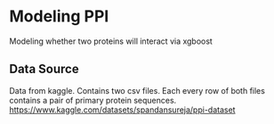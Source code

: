 # Modeling PPI
Modeling whether two proteins will interact via xgboost

## Data Source
Data from kaggle. Contains two csv files. Each every row of both files contains a pair of primary protein sequences. 
https://www.kaggle.com/datasets/spandansureja/ppi-dataset
